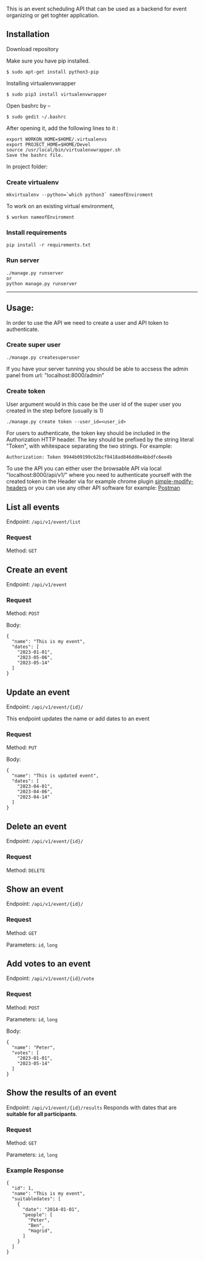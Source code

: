 This is an event scheduling API that can be used as a backend for event organizing or get toghter application.


## Installation

Download repository


Make sure you have pip installed.
```
$ sudo apt-get install python3-pip
```
Installing virtualenvwrapper 
```
$ sudo pip3 install virtualenvwrapper
```
Open bashrc by –
```
$ sudo gedit ~/.bashrc
```
After opening it, add the following  lines to it :
```
export WORKON_HOME=$HOME/.virtualenvs
export PROJECT_HOME=$HOME/Devel
source /usr/local/bin/virtualenvwrapper.sh
Save the bashrc file.
```

In project folder:

### Create virtualenv

```
mkvirtualenv --python=`which python3` nameofEnviroment
```

To work on an existing virtual environment,
```
$ workon nameofEnviroment
```
### Install requirements

```
pip install -r requirements.txt
```

### Run server

```
./manage.py runserver
or
python manage.py runserver
```

***

## Usage:
In order to use the API we need to create a user and API token to authenticate.


### Create super user

```
./manage.py createsuperuser
```

If you have your server tunning you should be able to accsess the admin panel from  url: "localhost:8000/admin"

### Create token

User argument would in this case be the user id of the super user you created in the step before (usually is 1)

```
./manage.py create token --user_id=<user_id>
```


For users to authenticate, the token key should be included in the Authorization HTTP header. The key should be prefixed by the string literal "Token", with whitespace separating the two strings. For example:
```
Authorization: Token 9944b09199c62bcf9418ad846dd0e4bbdfc6ee4b
```
To use the API you can either user the browsable API via local "localhost:8000/api/v1/" where you need to authenticate yourself with the created token
in the Header via for example chrome plugin [simple-modify-headers](https://chrome.google.com/webstore/detail/simple-modify-headers/gjgiipmpldkpbdfjkgofildhapegmmic) or you can use any other API software for example: [Postman](https://www.postman.com/)




## List all events
Endpoint: `/api/v1/event/list`

### Request
Method: `GET`



## Create an event
Endpoint: `/api/v1/event`

### Request
Method: `POST`

Body:

```
{
  "name": "This is my event",
  "dates": [
    "2023-01-01",
    "2023-05-06",
    "2023-05-14"
  ]
}
```
## Update an event
Endpoint: `/api/v1/event/{id}/`

This endpoint updates the name or add dates to an event

### Request
Method: `PUT`

Body:

```
{
  "name": "This is updated event",
  "dates": [
    "2023-04-01",
    "2023-04-06",
    "2023-04-14"
  ]
}
```

## Delete an event
Endpoint: `/api/v1/event/{id}/`

### Request
Method: `DELETE`


## Show an event
Endpoint: `/api/v1/event/{id}/`

### Request
Method: `GET`

Parameters: `id`, `long`



## Add votes to an event
Endpoint: `/api/v1/event/{id}/vote`

### Request
Method: `POST`

Parameters: `id`, `long`

Body:

```
{
  "name": "Peter",
  "votes": [
    "2023-01-01",
    "2023-05-14"
  ]
}
```


## Show the results of an event
Endpoint: `/api/v1/event/{id}/results`
Responds with dates that are **suitable for all participants**.

### Request
Method: `GET`

Parameters: `id`, `long`

### Example Response

```
{
  "id": 1,
  "name": "This is my event",
  "suitabledates": [
    {
      "date": "2014-01-01",
      "people": [
        "Peter",
        "Ben",
        "Hagrid",
      ]
    }
  ]
}
```
